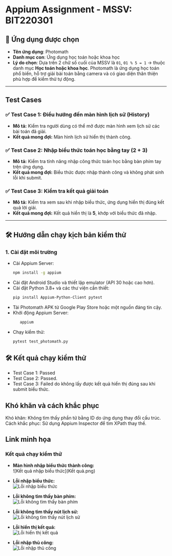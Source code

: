 # Appium Assignment - MSSV: BIT220301

## 📱 Ứng dụng được chọn

- **Tên ứng dụng**: Photomath
- **Danh mục con**: Ứng dụng học toán hoặc khoa học
- **Lý do chọn**: Dựa trên 2 chữ số cuối của MSSV là `01`, `01 % 5 = 1` → thuộc danh mục **Học toán hoặc khoa học**. Photomath là ứng dụng học toán phổ biến, hỗ trợ giải bài toán bằng camera và có giao diện thân thiện phù hợp để kiểm thử tự động.

---

## Test Cases

### ✅ Test Case 1: Điều hướng đến màn hình lịch sử (History)
- **Mô tả:** Kiểm tra người dùng có thể mở được màn hình xem lịch sử các bài toán đã giải.
- **Kết quả mong đợi:** Màn hình lịch sử hiển thị thành công.

### ✅ Test Case 2: Nhập biểu thức toán học bằng tay (2 + 3)
- **Mô tả:** Kiểm tra tính năng nhập công thức toán học bằng bàn phím tay trên ứng dụng.
- **Kết quả mong đợi:** Biểu thức được nhập thành công và không phát sinh lỗi khi submit.

### ✅ Test Case 3: Kiểm tra kết quả giải toán
- **Mô tả:** Kiểm tra xem sau khi nhập biểu thức, ứng dụng hiển thị đúng kết quả lời giải.
- **Kết quả mong đợi:** Kết quả hiển thị là **5**, khớp với biểu thức đã nhập.
---

## 🛠️ Hướng dẫn chạy kịch bản kiểm thử

### 1. Cài đặt môi trường

- Cài Appium Server:
  ```bash
  npm install -g appium
  ```
- Cài đặt Android Studio và thiết lập emulator (API 30 hoặc cao hơn).
- Cài đặt Python 3.8+ và các thư viện cần thiết:
  ```bash
  pip install Appium-Python-Client pytest
  ```
- Tải Photomath APK từ Google Play Store hoặc một nguồn đáng tin cậy.
- Khởi động Appium Server:
    ```bash
       appium
    ```
- Chạy kiểm thử:
    ```bash
    pytest test_photomath.py

## 🛠️ Kết quả chạy kiểm thử
- Test Case 1: Passed 
- Test Case 2: Passed.
- Test Case 3: Failed do không lấy được kết quả hiển thị đúng sau khi submit biểu thức.

## Khó khăn và cách khắc phục
Khó khăn: Không tìm thấy phần tử bằng ID do ứng dụng thay đổi cấu trúc.
Cách khắc phục: Sử dụng Appium Inspector để tìm XPath thay thế.

## Link minh họa

### Kết quả chạy kiểm thử

- **Màn hình nhập biểu thức thành công:**  
  ![Kết quả nhập biểu thức](Kết quả.png)

- **Lỗi nhập biểu thức:**  
  ![Lỗi nhập biểu thức](input_error.png)

- **Lỗi không tìm thấy bàn phím:**  
  ![Lỗi không tìm thấy bàn phím](keyboard_not_found.png)

- **Lỗi không tìm thấy nút lịch sử:**  
  ![Lỗi không tìm thấy nút lịch sử](history_button_not_found.png)

- **Lỗi hiển thị kết quả:**  
  ![Lỗi hiển thị kết quả](result_error.png)

- **Lỗi nhập thủ công:**  
  ![Lỗi nhập thủ công](manual_input_error.png)
